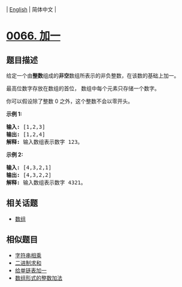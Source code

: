 
| [English](README_EN.md) | 简体中文 |
# [0066. 加一](https://leetcode-cn.com/problems/plus-one/)
## 题目描述
<p>给定一个由<strong>整数</strong>组成的<strong>非空</strong>数组所表示的非负整数，在该数的基础上加一。</p>

<p>最高位数字存放在数组的首位， 数组中每个元素只存储一个数字。</p>

<p>你可以假设除了整数 0 之外，这个整数不会以零开头。</p>

<p><strong>示例&nbsp;1:</strong></p>

<pre><strong>输入:</strong> [1,2,3]
<strong>输出:</strong> [1,2,4]
<strong>解释:</strong> 输入数组表示数字 123。
</pre>

<p><strong>示例&nbsp;2:</strong></p>

<pre><strong>输入:</strong> [4,3,2,1]
<strong>输出:</strong> [4,3,2,2]
<strong>解释:</strong> 输入数组表示数字 4321。
</pre>

## 相关话题
- [数组](https://leetcode-cn.com/tag/array)
## 相似题目
- [字符串相乘](../multiply-strings/README.md)
- [二进制求和](../add-binary/README.md)
- [给单链表加一](../plus-one-linked-list/README.md)
- [数组形式的整数加法](../add-to-array-form-of-integer/README.md)
